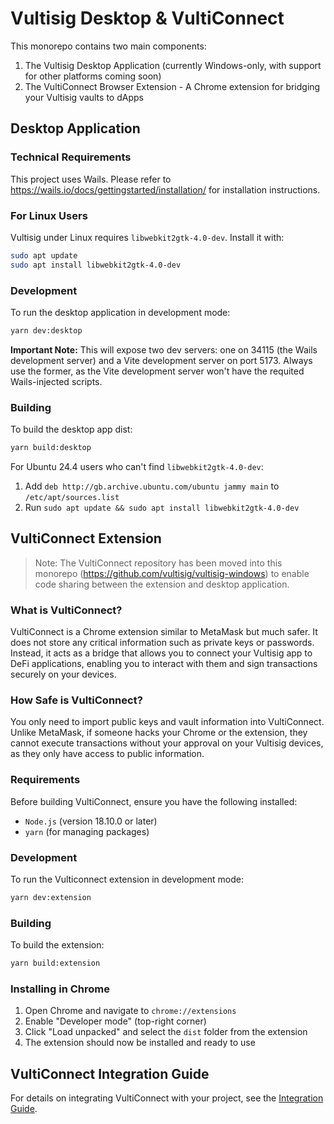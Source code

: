 # Vultisig Desktop & VultiConnect

This monorepo contains two main components:
1. The Vultisig Desktop Application (currently Windows-only, with support for other platforms coming soon)
2. The VultiConnect Browser Extension - A Chrome extension for bridging your Vultisig vaults to dApps

## Desktop Application

### Technical Requirements

This project uses Wails. Please refer to https://wails.io/docs/gettingstarted/installation/ for installation instructions.

### For Linux Users

Vultisig under Linux requires `libwebkit2gtk-4.0-dev`. Install it with:

```bash
sudo apt update
sudo apt install libwebkit2gtk-4.0-dev
```

### Development

To run the desktop application in development mode:

```bash
yarn dev:desktop
```

**Important Note:** This will expose two dev servers: one on 34115 (the Wails development server) and a Vite development server on port 5173.
Always use the former, as the Vite development server won't have the requited Wails-injected scripts.

### Building

To build the desktop app dist:

```bash
yarn build:desktop
```

For Ubuntu 24.4 users who can't find `libwebkit2gtk-4.0-dev`:
1. Add `deb http://gb.archive.ubuntu.com/ubuntu jammy main` to `/etc/apt/sources.list`
2. Run `sudo apt update && sudo apt install libwebkit2gtk-4.0-dev`

## VultiConnect Extension

> Note: The VultiConnect repository has been moved into this monorepo (https://github.com/vultisig/vultisig-windows) to enable code sharing between the extension and desktop application.

### What is VultiConnect?

VultiConnect is a Chrome extension similar to MetaMask but much safer. It does not store any critical information such as private keys or passwords. Instead, it acts as a bridge that allows you to connect your Vultisig app to DeFi applications, enabling you to interact with them and sign transactions securely on your devices.

### How Safe is VultiConnect?

You only need to import public keys and vault information into VultiConnect. Unlike MetaMask, if someone hacks your Chrome or the extension, they cannot execute transactions without your approval on your Vultisig devices, as they only have access to public information.

### Requirements

Before building VultiConnect, ensure you have the following installed:
- `Node.js` (version 18.10.0 or later)
- `yarn` (for managing packages)

### Development

To run the Vulticonnect extension in development mode:

```bash
yarn dev:extension
```

### Building

To build the extension:

```bash
yarn build:extension
```

### Installing in Chrome

1. Open Chrome and navigate to `chrome://extensions`
2. Enable "Developer mode" (top-right corner)
3. Click "Load unpacked" and select the `dist` folder from the extension
4. The extension should now be installed and ready to use

## VultiConnect Integration Guide

For details on integrating VultiConnect with your project, see the [Integration Guide](clients/extension/docs/integration-guide.md).

